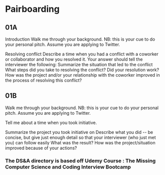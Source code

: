 # Pairboarding

## 01A
Introduction
Walk me through your background.
NB: this is your cue to do your personal pitch. Assume you are applying to Twitter.

Resolving conflict
Describe a time when you had a conflict with a coworker or collaborator and how you resolved it.
Your answer should tell the interviewer the following:
Summarize the situation that led to the conflict
What steps did you take to resolving the conflict?
Did your resolution work? How was the project and/or your relationship with the coworker improved in the process of resolving this conflict?

## 01B
Walk me through your background.
NB: this is your cue to do your personal pitch. Assume you are applying to Twitter.

Tell me about a time when you took initiative.

Summarize the project you took initiative on
Describe what you did -- be concise, but give just enough detail so that your interviewer (who just met you) can follow easily
What was the result? How was the project/situation improved because of your actions?

### The DS&A directory is based off Udemy Course : The Missing Computer Science and Coding Interview Bootcamp